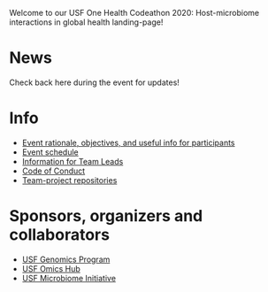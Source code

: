 Welcome to our USF One Health Codeathon 2020: Host-microbiome interactions in global health landing-page!


# News

Check back here during the event for updates!


# Info

  * [Event rationale, objectives, and useful info for participants]()  
  * [Event schedule]()
  * [Information for Team Leads]()
  * [Code of Conduct]()
  * [Team-project repositories]()


# Sponsors, organizers and collaborators

  * [USF Genomics Program]()
  * [USF Omics Hub]()
  * [USF Microbiome Initiative]()
